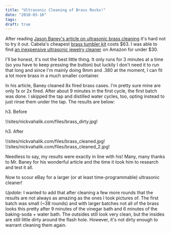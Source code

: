 ```yaml
---
title: "Ultrasonic Cleaning of Brass Rocks!"
date: "2010-03-16"
tags:
draft: true
---
```


After reading [Jason Baney's article on ultrasonic brass cleaning](http://www.6mmbr.com/ultrasonic.html,) it's hard not to try it out.  Cabela's cheapest [brass tumbler kit](http://www.cabelas.com/p-0012554212869a.shtml) costs $63.  I was able to find [an inexpensive ultrasonic jewelry cleaner](http://www.amazon.com/gp/redirect.html?ie=UTF8&location=http%3A%2F%2Fwww.amazon.com%2Fgp%2Foffer-listing%2FB001DKDAVW%3Fie%3DUTF8%26ref_%3Ddp%5Folp%5Fnew%26qid%3D1268540550%26sr%3D8-1-catcorr%26condition%3Dnew&tag=nickvaha-20&linkCode=ur2&camp=1789&creative=390957)<img src="https://www.assoc-amazon.com/e/ir?t=nickvaha-20&l=ur2&o=1" width="1" height="1" border="0" alt="" style="border:none !important; margin:0px !important;" /> on Amazon for under $30.

I'll be honest, it's not the best little thing.  It only runs for 3 minutes at a time (so you have to keep pressing the button) but luckily I don't need it to run that long and since I'm mainly doing 9mm and .380 at the moment, I can fit a lot more brass in a much smaller container.

In his article, Baney cleaned 8x fired brass cases.  I'm pretty sure mine are only 1x or 2x fired.  After about 9 minutes in the first cycle, the first batch was done.  I skipped the tap and distilled water cycles, too, opting instead to just rinse them under the tap.  The results are below:

h3.  Before

!/sites/nickvahalik.com/files/brass_dirty.jpg!

h3.  After

!/sites/nickvahalik.com/files/brass_cleaned.jpg!
!/sites/nickvahalik.com/files/brass_cleaned_2.jpg!

Needless to say, my results were exactly in line with his!  Many, many thanks to Mr. Baney for his wonderful article and the time it took him to research and test it all.

Now to scour eBay for a larger (or at least time-programmable) ultrasonic cleaner!

_Update:_ I wanted to add that after cleaning a few more rounds that the results are not always as amazing as the ones I took pictures of.  The first batch was small (~38 rounds) and with larger batches not all of the brass looks this pretty after 9 minutes of the vinegar bath and 6 minutes of the baking-soda + water bath.  The outsides still look very clean, but the insides are still little dirty around the flash hole.  However, it's not dirty enough to warrant cleaning them again.

